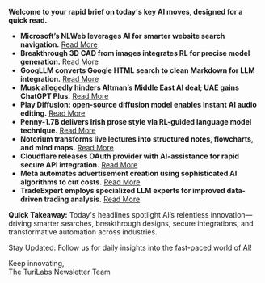 **Welcome to your rapid brief on today's key AI moves, designed for a quick read.**

- **Microsoft’s NLWeb leverages AI for smarter website search navigation.** [Read More](https://glama.ai/blog/2025-06-01-what-is-nlweb)  
- **Breakthrough 3D CAD from images integrates RL for precise model generation.** [Read More](https://arxiv.org/abs/2505.22914)  
- **GoogLLM converts Google HTML search to clean Markdown for LLM integration.** [Read More](https://googllm.com)  
- **Musk allegedly hinders Altman’s Middle East AI deal; UAE gains ChatGPT Plus.** [Read More](https://www.theinformation.com/briefings/elon-musk-tried-derail-sam-altamans-middle-east-ai-deal)  
- **Play Diffusion: open-source diffusion model enables instant AI audio editing.** [Read More](https://blog.play.ai/blog/play-diffusion)  
- **Penny-1.7B delivers Irish prose style via RL-guided language model technique.** [Read More](https://huggingface.co/dleemiller/Penny-1.7B)  
- **Notorium transforms live lectures into structured notes, flowcharts, and mind maps.** [Read More](https://www.notorium.app)  
- **Cloudflare releases OAuth provider with AI-assistance for rapid secure API integration.** [Read More](https://github.com/cloudflare/workers-oauth-provider/)  
- **Meta automates advertisement creation using sophisticated AI algorithms to cut costs.** [Read More](https://www.wsj.com/tech/ai/meta-aims-to-fully-automate-ad-creation-using-ai-7d82e249)  
- **TradeExpert employs specialized LLM experts for improved data-driven trading analysis.** [Read More](https://arxiv.org/abs/2411.00782)

**Quick Takeaway:** Today's headlines spotlight AI’s relentless innovation—driving smarter searches, breakthrough designs, secure integrations, and transformative automation across industries.

Stay Updated: Follow us for daily insights into the fast-paced world of AI!  
  
Keep innovating,  
The TuriLabs Newsletter Team